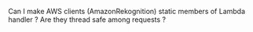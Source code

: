 Can I make AWS clients (AmazonRekognition) static members of Lambda handler ? Are they thread safe among requests ?
